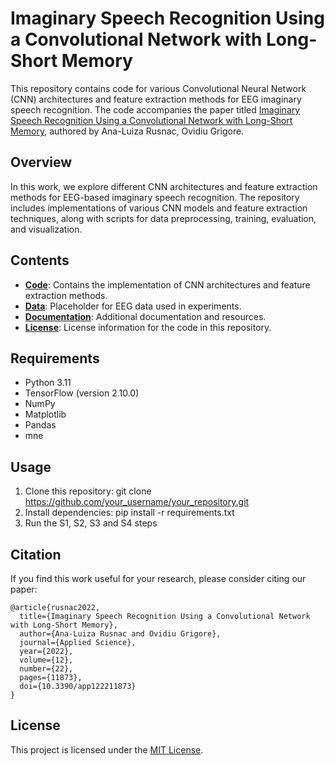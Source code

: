 # Imaginary Speech Recognition Using a Convolutional Network with Long-Short Memory

This repository contains code for various Convolutional Neural Network (CNN) architectures and feature extraction methods for EEG imaginary speech recognition. The code accompanies the paper titled [Imaginary Speech Recognition Using a Convolutional Network with Long-Short Memory](https://www.mdpi.com/2076-3417/12/22/11873), authored by Ana-Luiza Rusnac, Ovidiu Grigore.

## Overview

In this work, we explore different CNN architectures and feature extraction methods for EEG-based imaginary speech recognition. The repository includes implementations of various CNN models and feature extraction techniques, along with scripts for data preprocessing, training, evaluation, and visualization.

## Contents

- **[Code](code/)**: Contains the implementation of CNN architectures and feature extraction methods.
- **[Data](data/)**: Placeholder for EEG data used in experiments.
- **[Documentation](docs/)**: Additional documentation and resources.
- **[License](LICENSE)**: License information for the code in this repository.

## Requirements

- Python 3.11
- TensorFlow (version 2.10.0)
- NumPy
- Matplotlib
- Pandas
- mne

## Usage

1. Clone this repository:
   git clone https://github.com/your_username/your_repository.git
2. Install dependencies:
   pip install -r requirements.txt
3. Run the S1, S2, S3 and S4 steps


## Citation

If you find this work useful for your research, please consider citing our paper:

```
@article{rusnac2022,
  title={Imaginary Speech Recognition Using a Convolutional Network with Long-Short Memory},
  author={Ana-Luiza Rusnac and Ovidiu Grigore},
  journal={Applied Science},
  year={2022},
  volume={12},
  number={22},
  pages={11873},
  doi={10.3390/app122211873}
}
```

## License

This project is licensed under the [MIT License](LICENSE).


